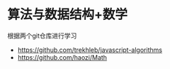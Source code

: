 # 算法与数据结构+数学

根据两个git仓库进行学习

- https://github.com/trekhleb/javascript-algorithms
- https://github.com/haozi/Math